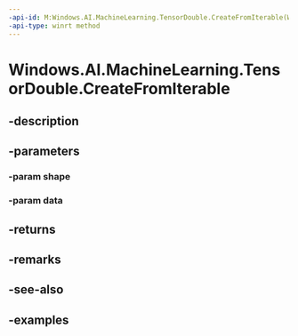 ```yaml
---
-api-id: M:Windows.AI.MachineLearning.TensorDouble.CreateFromIterable(Windows.Foundation.Collections.IIterable{System.Int64},Windows.Foundation.Collections.IIterable{System.Double})
-api-type: winrt method
---
```


<!-- Method syntax.
public TensorDouble TensorDouble.CreateFromIterable(IIterable<Int64> shape, IIterable<Double> data)
-->

# Windows.AI.MachineLearning.TensorDouble.CreateFromIterable

## -description

## -parameters
### -param shape

### -param data

## -returns

## -remarks

## -see-also

## -examples


